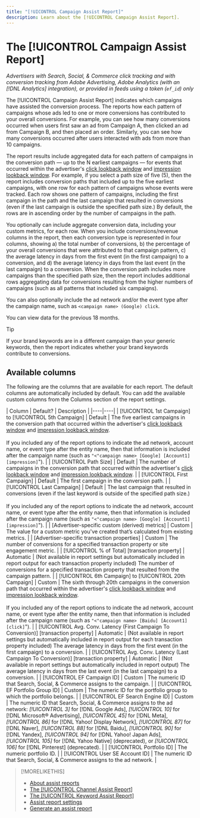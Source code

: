 ```yaml
---
title: "[!UICONTROL Campaign Assist Report]"
description: Learn about the [!UICONTROL Campaign Assist Report].
---
```

# The [!UICONTROL Campaign Assist Report]

*Advertisers with Search, Social, & Commerce click tracking and with conversion tracking from Adobe Advertising, Adobe Analytics (with an [!DNL Analytics] integration), or provided in feeds using a token (`ef_id`) only*

The [!UICONTROL Campaign Assist Report] indicates which campaigns have assisted the conversion process. The reports how each pattern of campaigns whose ads led to one or more conversions has contributed to your overall conversions. For example, you can see how many conversions occurred when users first saw an ad from Campaign A, then clicked an ad from Campaign B, and then placed an order. Similarly, you can see how many conversions occurred after users interacted with ads from more than 10 campaigns.

The report results include aggregated data for each pattern of campaigns in the conversion path &mdash; up to the N earliest campaigns &mdash; for events that occurred within the advertiser's [click lookback window](/help/search-social-commerce/glossary.md#c-d) and [impression lookback window](/help/search-social-commerce/glossary.md#i-j). For example, if you select a path size of five (5), then the report includes conversion paths that included up to the five earliest campaigns, with one row for each pattern of campaigns whose events were tracked. Each row shows one pattern of campaigns, including the first campaign in the path and the last campaign that resulted in conversions (even if the last campaign is outside the specified path size.) By default, the rows are in ascending order by the number of campaigns in the path.

You optionally can include aggregate conversion data, including your custom metrics, for each row. When you include conversions/revenue columns in the report, then each conversion type is represented in four columns, showing a) the total number of conversions, b) the percentage of your overall conversions that were attributed to that campaign pattern, c)  the average latency in days from the first event (in the first campaign) to a conversion, and d) the average latency in days from the last event (in the last campaign) to a conversion. When the conversion path includes more campaigns than the specified path size, then the report includes additional rows aggregating data for conversions resulting from the higher numbers of campaigns (such as all patterns that included six campaigns).

You can also optionally include the ad network and/or the event type after the campaign name, such as `<campaign name> (Google) click`.

You can view data for the previous 18 months.

>[!TIP]
>
>If your brand keywords are in a different campaign than your generic keywords, then the report indicates whether your brand keywords contribute to conversions.

## Available columns

The following are the columns that are available for each report. The default columns are automatically included by default. You can add the available custom columns from the Columns section of the report settings.

| Column | Default? | Description |
|----|----|
| [!UICONTROL 1st Campaign] to [!UICONTROL 5th Campaign] | Default | The five earliest  campaigns in the conversion path that occurred within the advertiser's [click lookback window](/help/search-social-commerce/glossary.md#c-d) and [impression lookback window](/help/search-social-commerce/glossary.md#i-j).<br><br>If you included any of the report options to indicate the ad network, account name, or event type after the entity name, then that information is included after the campaign name (such as `"<"campaign name> [Google] [Account1] [impression]`"). |
| [!UICONTROL Path Size] | Default | The number of campaigns in the conversion path that occurred within the advertiser's [click lookback window](/help/search-social-commerce/glossary.md#c-d) and [impression lookback window](/help/search-social-commerce/glossary.md#i-j). |
| [!UICONTROL First Campaign] | Default | The first campaign in the conversion path. |
| [!UICONTROL Last Campaign] | Default | The last campaign that resulted in conversions (even if the last keyword is outside of the specified path size.)<br><br>If you included any of the report options to indicate the ad network, account name, or event type after the entity name, then that information is included after the campaign name (such as `"<"campaign name> [Google] [Account1] [impression]`"). |
| \[Advertiser-specific custom (derived) metrics\] | Custom | The value for a custom metric you've created that’s calculated from existing metrics. |
| \[Advertiser-specific transaction properties\] | Custom | The number of conversions for a specified transaction property or site engagement metric. |
| [!UICONTROL % of Total] \[transaction property\] | Automatic | (Not available in report settings but automatically included in report output for each transaction property included) The number of conversions for a specified transaction property that resulted from the campaign pattern. |
| [!UICONTROL 6th Campaign] to [!UICONTROL 20th Campaign] | Custom | The sixth through 20th campaigns in the conversion path that occurred within the advertiser's [click lookback window](/help/search-social-commerce/glossary.md#c-d) and [impression lookback window](/help/search-social-commerce/glossary.md#i-j).<br><br>If you included any of the report options to indicate the ad network, account name, or event type after the entity name, then that information is included after the campaign name (such as `"<"campaign name> [Baidu] [Account1] [click]`"). |
| [!UICONTROL Avg. Conv. Latency (First Campaign To Conversion)] \[transaction property\] | Automatic | (Not available in report settings but automatically included in report output for each transaction property included) The average latency in days from the first event (in the first campaign) to a conversion. |
| [!UICONTROL Avg. Conv. Latency (Last Campaign To Conversion)] \[transaction property\] | Automatic | (Not available in report settings but automatically included in report output) The average latency in days from the last event (in the last campaign) to a conversion. |
| [!UICONTROL EF Campaign ID] | Custom | The numeric ID that Search, Social, & Commerce assigns to the campaign. |
| [!UICONTROL EF Portfolio Group ID] | Custom | The numeric ID for the portfolio group to which the portfolio belongs. |
| [!UICONTROL EF Search Engine ID] | Custom | The numeric ID that Search, Social, & Commerce assigns to the ad network: <i>[!UICONTROL 3]</i> for [!DNL Google Ads], <i>[!UICONTROL 10]</i> for [!DNL Microsoft® Advertising], <i>[!UICONTROL 45]</i> for [!DNL Meta], <i>[!UICONTROL 86]</i> for [!DNL Yahoo! Display Network], <i>[!UICONTROL 87]</i> for [!DNL Naver], <i>[!UICONTROL 88]</i> for [!DNL Baidu], <i>[!UICONTROL 90]</i> for [!DNL Yandex], <i>[!UICONTROL 94]</i> for [!DNL Yahoo! Japan Ads], <i>[!UICONTROL 105]</i> for [!DNL Yahoo Native] (deprecated), or <i>[!UICONTROL 106]</i> for [!DNL Pinterest] (deprecated). |
| [!UICONTROL Portfolio ID] | The numeric portfolio ID. |
| [!UICONTROL User SE Account ID] | The numeric ID that Search, Social, & Commerce assigns to the ad network. |

<table style="table-layout:auto">

>[!MORELIKETHIS]
>
>* [About assist reports](assist-report-about.md)
>* [The [!UICONTROL Channel Assist Report]](channel-assist-report.md)
>* [The [!UICONTROL Keyword Assist Report]](keyword-assist-report.md)
>* [Assist report settings](assist-report-settings.md)
>* [Generate an assist report](assist-report-generate.md)
